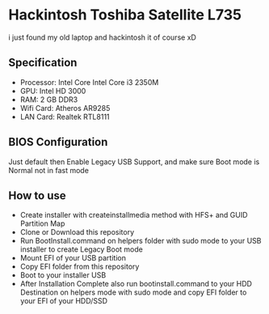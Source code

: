 # Hackintosh Toshiba Satellite L735

i just found my old laptop and hackintosh it of course xD

## Specification

-   Processor: Intel Core Intel Core i3 2350M
-   GPU: Intel HD 3000
-   RAM: 2 GB DDR3
-   Wifi Card: Atheros AR9285
-   LAN Card: Realtek RTL8111

## BIOS Configuration

Just default then Enable Legacy USB Support, and make sure Boot mode is Normal not in fast mode

## How to use

-   Create installer with createinstallmedia method with HFS+ and GUID Partition Map
-   Clone or Download this repository
-   Run BootInstall.command on helpers folder with sudo mode to your USB installer to create Legacy Boot mode
-   Mount EFI of your USB partition
-   Copy EFI folder from this repository
-   Boot to your installer USB
-   After Installation Complete also run bootinstall.command to your HDD Destination on helpers mode with sudo mode and copy EFI folder to your EFI of your HDD/SSD
